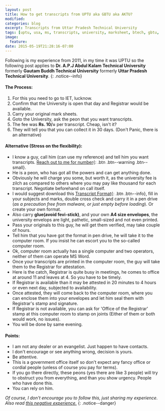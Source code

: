 ```yaml
---
layout: post
title: How to get transcripts from UPTU aka GBTU aka AKTU?
modified:
categories: blog
excerpt: Transcripts from Uttar Pradesh Technical University
tags: [uptu, usa, ms, transcripts, university, marksheet, btech, gbtu, aktu]
image:
  feature:
date: 2015-05-19T21:28:16-07:00
---
```


Following is my experience from 2011, in my time it was UPTU so the following post applies to **Dr. A.P.J Abdul Kalam Technical University** formerly **Gautam Buddh Technical University** formerly **Uttar Pradesh Technical University**.
{: .notice--info}

#### The Process:

1. For this you need to go to IET, lucknow.
2. Confirm that the University is open that day and Registrar would be available.
3. Carry your original mark sheets.
4. Goto the University, ask the peon that you want transcripts.
5. The fee was __Rs. 10/=__ per transcript. Cheap, isn't it?
6. They will tell you that you can collect it in 30 days. (Don't Panic, there is an alternative)

#### Alternative (Stress on the flexibility):

- I know a guy, call him (can use my reference) and tell him you want transcripts. [Reach out to me for number](/about/){: .btn .btn--warning .btn--small}.
- He is a peon, who has got all the powers and can get anything done.
- Obviously he will charge you some, but worth it, as the university fee is zilch as compared to others where you may pay like thousand for each transcript. Negotiate beforehand on call itself.
- I would suggest download this [Transcript Format](/blog/uptu-transcript-format/){: .btn .btn--info}, fill in your subjects and marks, double cross check and carry it in a pen drive (_as a precaution free from malware, or just empty before loading_). Or create your own format.
- Also carry **glue(avoid fevi-stick)**, and your own **A4 size envelopes**, the university envelops are light, pathetic, small-sized and not even printed.
- Pass your originals to this guy, he will get them verified, may take couple of hours.
- Tell him that you have got the format in pen drive, he will take it to the computer room. If you insist he can escort you to the so-called computer room.
- Ok, computer room actually has a single computer and two operators, neither of them can operate MS Word.
- Once your transcripts are printed in the computer room, the guy will take them to the Registrar for attestation.
- Here is the catch, Registrar is quite busy in meetings, he comes to office at around 11 and leaves at 4. So you have to be timely.
- If Registrar is available than it may be attested in 20 minutes to 4 hours or even next day, subjected to availability.
- Once attested, they will come back to the computer room, where you can enclose them into your envelopes and let him seal them with Registrar's stamp and signature.
- If Registrar is not available, you can ask for 'Office of the Registrar' stamp at this computer room to stamp on joints (Either of them or both would work, no issues).
- You will be done by same evening.

#### Points:

- I am not any dealer or an evangelist. Just happen to have contacts.
- I don't encourage or see anything wrong, decision is yours.
- Be attentive.
- This is a government office itself so don't expect any fancy office or cordial people (unless of course you pay for terms).
- If you go there directly, these peons (yes there are like 3 people) will try to obstruct you from everything, and than you show urgency. People who have done this.
- You can rely on him.

*Of course, I don't encourage you to follow this, just sharing my experience. Also read [this negative experience.](http://www.ipaidabribe.com/reports/paid/inside-story-obtaining-transcript#gsc.tab=0)*
{: .notice--danger}